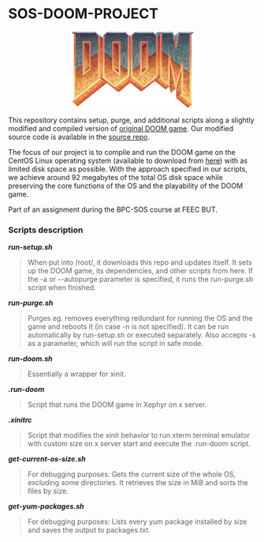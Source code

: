 # SOS-DOOM-PROJECT

<p align="center">
  <img src="doom-logo-ds.png" alt="DOOM game logo" style="width: 50%;" />
</p>

This repository contains setup, purge, and additional scripts along a slightly modified and compiled version of [original DOOM game](https://github.com/id-Software/DOOM). Our modified source code is available in the [source repo](https://github.com/kubikulek231/SOS-DOOM-SOURCE).

The focus of our project is to compile and run the DOOM game on the CentOS Linux operating system (available to download from [here](https://www.centos.org/download/)) with as limited disk space as possible. With the approach specified in our scripts, we achieve around 92 megabytes of the total OS disk space while preserving the core functions of the OS and the playability of the DOOM game.

Part of an assignment during the BPC-SOS course at FEEC BUT.

### Scripts description ###

***run-setup.sh***
> When put into /root/, it downloads this repo and updates itself. It sets up the DOOM game, its dependencies, and other scripts from here. If the -a or --autopurge parameter is specified, it runs the run-purge.sh script when finished.

***run-purge.sh***
> Purges eg. removes everything redundant for running the OS and the game and reboots it (in case -n is not specified). It can be run automatically by run-setup.sh or executed separately. Also accepts -s as a parameter, which will run the script in safe mode.

***run-doom.sh***
> Essentially a wrapper for xinit.

***.run-doom***
> Script that runs the DOOM game in Xephyr on x server.

***.xinitrc***
> Script that modifies the xinit behavior to run xterm terminal emulator with custom size on x server start and execute the .run-doom script.

***get-current-os-size.sh***
> For debugging purposes: Gets the current size of the whole OS, excluding some directories. It retrieves the size in MiB and sorts the files by size.

***get-yum-packages.sh***
> For debugging purposes: Lists every yum package installed by size and saves the output to packages.txt.
